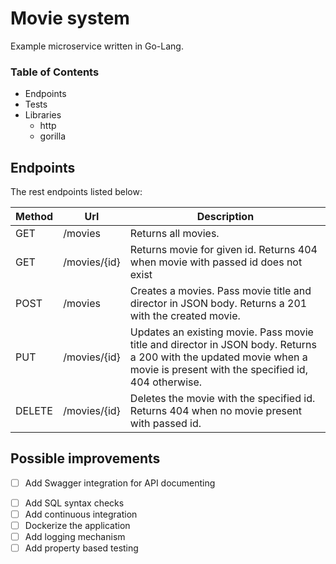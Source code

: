 # Movie system

Example microservice written in Go-Lang.

### Table of Contents  

* Endpoints
* Tests
* Libraries
  * http  
  * gorilla

## Endpoints

The rest endpoints listed below:

Method | Url          | Description
------ | -----------  | -----------
GET    | /movies      | Returns all movies.
GET    | /movies/{id} | Returns movie for given id. Returns 404 when movie with passed id does not exist
POST   | /movies      | Creates a movies. Pass movie title and director in JSON body. Returns a 201 with the created movie.
PUT    | /movies/{id} | Updates an existing movie. Pass movie title and director in JSON body. Returns a 200 with the updated movie when a movie is present with the specified id, 404 otherwise.
DELETE | /movies/{id} | Deletes the movie with the specified id. Returns 404 when no movie present with passed id.
<!-- 
Some example requests: 

Get all movies from external recommendation system:
```curl http://localhost:8080/allMovies```

Create a movie:
```curl -X POST --header "Content-Type: application/json" --data '{"title": "Star Wars IV", "rate": "Good"}' http://localhost:8080/movies```

Get all movies from your local storage:
```curl http://localhost:8080/movies```

Get a single movie (assuming the id of the movie is 1):
```curl http://localhost:8080/movies/1```

Update a movie (assuming the id of the movie is 1):
```curl -X PUT --header "Content-Type: application/json" --data '{"title": "Star Wars IV"", "rate": "Good"}' http://localhost:8080/movies/1```

Delete a movie (assuming the id of the movie is 1):
```curl -X DELETE http://localhost:8080/movies/1``` -->

<!-- ## Tests
For testing purposes I use ScalaTest. Unit tests are using mocks, while integration tests are using real HTTP client to make requests.
To run unit tests do `sbt test`. To run integration tests `sbt it:test`. -->

## Possible improvements

- [ ] Add Swagger integration for API documenting
* [ ] Add SQL syntax checks
* [ ] Add continuous integration
* [ ] Dockerize the application
* [ ] Add logging mechanism
* [ ] Add property based testing
